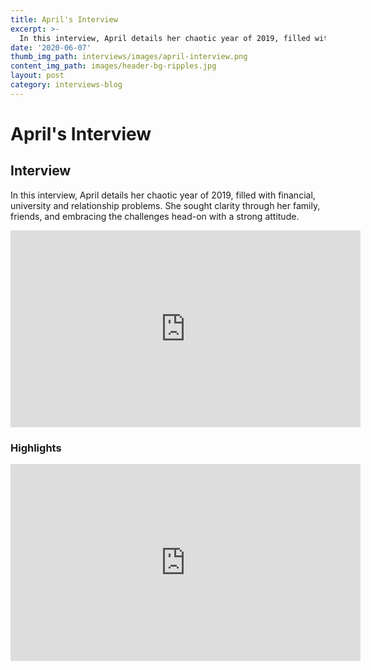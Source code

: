 ```yaml
---
title: April's Interview
excerpt: >-
  In this interview, April details her chaotic year of 2019, filled with financial, university and relationship problems.
date: '2020-06-07'
thumb_img_path: interviews/images/april-interview.png
content_img_path: images/header-bg-ripples.jpg
layout: post
category: interviews-blog
---
```


# April's Interview 

## Interview
In this interview, April details her chaotic year of 2019, filled with financial, university and relationship problems. She sought clarity through her family, friends, and embracing the challenges head-on with a strong attitude.
<iframe width="560" height="315" src="https://www.youtube.com/embed/HtW6SnE8iCY" frameborder="0" allow="accelerometer; autoplay; encrypted-media; gyroscope; picture-in-picture" allowfullscreen></iframe>

### Highlights
<iframe width="560" height="315" src="https://www.youtube.com/embed/1i_AXIB6xXw" frameborder="0" allow="accelerometer; autoplay; encrypted-media; gyroscope; picture-in-picture" allowfullscreen></iframe>
